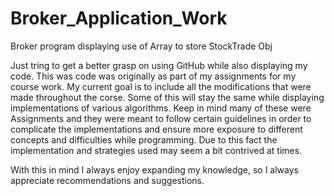 # Broker_Application_Work
Broker program displaying use of Array to store StockTrade Obj


  Just tring to get a better grasp on using GitHub while also displaying my code. This was code was originally
as part of my assignments for my course work. My current goal is to include all the modifications that were made
throughout the corse. Some of this will stay the same while displaying implementations of various algorithms.
Keep in mind many of these were Assignments and they were meant to follow certain guidelines in order to 
complicate the implementations and ensure more exposure to different concepts and difficulties while 
programming. Due to this fact the implementation and strategies used may seem a bit contrived at times.

With this in mind I always enjoy expanding my knowledge, so I always appreciate recommendations and suggestions.
